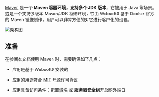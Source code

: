 [Maven](https://hub.docker.com/_/maven) 是一个 **Maven 容器环境，支持多个 JDK 版本**，它被用于 Java  等场景。这是一个支持多版本 Maven/JDK 构建环境，它由 Websoft9 基于 Docker 官方的 Maven 镜像制作，用户可以非常方便的对它进行客户化的设置。


![架构图](https://libs.websoft9.com/Websoft9/DocsPicture/zh/runtime/runtime-web-websoft9.png)


## 准备

在参阅本文档使用 Maven 时，需要确保如下几点：

- 应用是基于 Websoft9 安装的

- 应用的用途符合 [MIT](https://opensource.org/licenses/MIT) 开源许可协议

- 应用具备访问条件：[配置域名](./domain-set) 或 **服务器安全组**开启网外端口